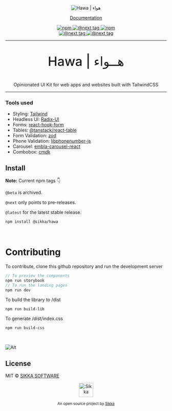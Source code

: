 <p align="center">
    <img src="https://res.cloudinary.com/dt8onsdfl/image/upload/v1694478376/hawa-logo-white-bg.jpg" alt="Hawa | هواء" />
</p>

<p align="center">
  <a href="https://hawa.style/docs">Documentation</a>
  <!-- <a href="https://hawa.style/changelog">Changelog</a> | -->
  <!-- <a href="https://hawa.style/roadmap">Roadmap</a> -->
</p>

<p align="center">
  <a href="https://www.npmjs.com/package/@sikka/hawa">
    <img src="https://img.shields.io/npm/v/@sikka/hawa.svg?style=flat&colorA=000000&colorB=1082c3" alt="npm"/>
  </a>
  <!-- <a href="https://www.npmjs.com/package/@sikka/hawa">
    <img src="https://img.shields.io/npm/v/@sikka/hawa/beta.svg?style=flat&colorA=000000&colorB=ea7637" alt="@beta tag"/>
  </a> -->
  <a href="https://www.npmjs.com/package/@sikka/hawa">
    <img src="https://img.shields.io/npm/v/@sikka/hawa/next.svg?style=flat&colorA=000000&colorB=ea7637" alt="@next tag"/>
  </a>
  <a href="https://www.npmjs.com/package/@sikka/hawa">
    <img src="https://img.shields.io/npm/dt/@sikka/hawa.svg?style=flat&colorA=000000&colorB=000000" alt="npm"/>
  </a>
  <br />
  <a href="https://github.com/sikka-software/Hawa/actions/workflows/hawa-main.yml">
    <img src="https://github.com/sikka-software/Hawa/actions/workflows/hawa-main.yml/badge.svg" alt="@next tag"/>
  </a>
  <a href="https://github.com/sikka-software/Hawa/actions/workflows/hawa-beta.yml">
    <img src="https://github.com/sikka-software/Hawa/actions/workflows/hawa-beta.yml/badge.svg" alt="@next tag"/>
  </a>
</p>

---

<p style="font-size: 40px; font-weight: 500" align="center">Hawa | هــواء</p>
<p align="center">Opinionated UI Kit for web apps and websites built with TailwindCSS</p>

---

### Tools used

- Styling: [Tailwind](https://tailwindcss.com/)
- Headless UI: [Radix-UI](https://www.radix-ui.com/)
- Forms: [react-hook-form](https://react-hook-form.com/)
- Tables: [@tanstack/react-table](https://tanstack.com/table/v8)
- Form Validation: [zod](https://zod.dev/)
- Phone Validation: [libphonenumber-js](https://gitlab.com/catamphetamine/libphonenumber-js)
- Carousel: [embla-carousel-react](https://www.embla-carousel.com/)
- Combobox: [cmdk](https://github.com/pacocoursey/cmdk)

## Install

**Note:** Current npm tags 👇

`@beta` is archived.

`@next` only points to pre-releases.

`@latest` for the latest stable release.

```bash
npm install @sikka/hawa
```

</br>


# Contributing

To contribute, clone this github repository and run the development server

```js
// To preview the components
npm run storybook
// To run the landing pages
npm run dev
```
To build the library to /dist
```
npm run build-lib
```
To generate /dist/index.css
```
npm run build-css
```

</br>

![Alt](https://repobeats.axiom.co/api/embed/0aa365b7bd1591de135582699d523de7b262eecb.svg "Repobeats analytics image")

## License

MIT © [SIKKA SOFTWARE](https://sikka.sa)

<!--start: logo-->
<p align="center">
  <a href="https://sikka.io">
    <img width="44" alt="Sikka" src="https://i.postimg.cc/8cK4tnKQ/sikka-symbol-black.png">
  </a>
</p>
<p align="center">
  <sub>An open source project by <a href="https://sikka.io">Sikka</a></sub>
</p>
<!--end: logo-->
